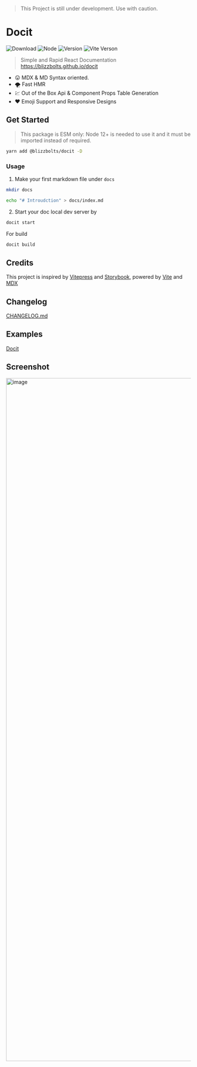 > This Project is still under development. Use with caution.

# Docit 

![Download](https://img.shields.io/npm/dw/@blizzbolts/docit)
![Node](https://img.shields.io/node/v/@blizzbolts/docit)
![Version](https://img.shields.io/npm/v/@blizzbolts/docit)
![Vite Verson](https://img.shields.io/github/package-json/dependency-version/blizzbolts/docit/vite)


> Simple and Rapid React Documentation https://blizzbolts.github.io/docit

- :stuck_out_tongue: MDX & MD Syntax oriented.
- :tornado: Fast HMR
- :chart: Out of the Box Api & Component Props Table Generation
- :heart: Emoji Support and Responsive Designs

## Get Started

> This package is ESM only: Node 12+ is needed to use it and it must be imported instead of required.

```sh
yarn add @blizzbolts/docit -D
```

### Usage

1. Make your first markdown file under `docs`

```sh
mkdir docs

echo "# Introudction" > docs/index.md
```

2. Start your doc local dev server by

```sh
docit start
```

For build

```sh
docit build
```

## Credits

This project is inspired by [Vitepress](https://vitepress.vuejs.org/) and [Storybook](https://storybook.js.org/), powered by [Vite](https://vitejs.dev/) and [MDX](https://mdxjs.com/)


## Changelog

[CHANGELOG.md](https://github.com/blizzbolts/docit/blob/master/CHANGELOG.md)


## Examples

[Docit](https://blizzbolts.github.io/docit/)

## Screenshot
<img width="1858" alt="image" src="https://user-images.githubusercontent.com/17166940/161921716-c48f8cf4-6d0a-4553-867a-2b1fd1abb9ec.png">



